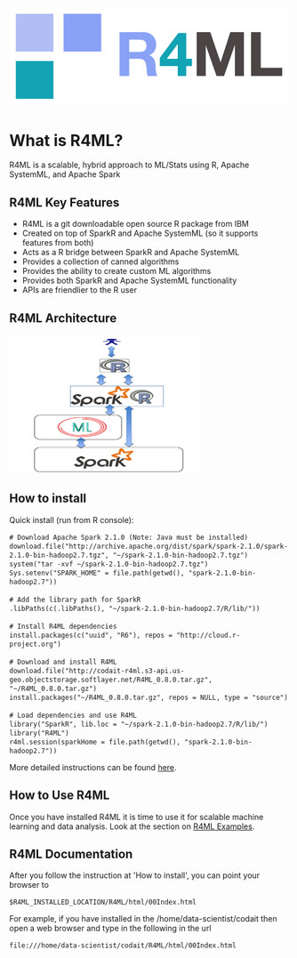 # <img src="R4ML/inst/images/r4ml-logo.png" alt="R4ML Logo"/>

# __**What is R4ML?**__

R4ML is a scalable, hybrid approach to ML/Stats using R, Apache SystemML, and Apache Spark

## __**R4ML Key Features**__

 - R4ML is a git downloadable open source R package from IBM
 - Created on top of SparkR and Apache SystemML (so it supports features from both)
 - Acts as a R bridge between SparkR and Apache SystemML
 - Provides a collection of canned algorithms
 - Provides the ability to create custom ML algorithms
 - Provides both SparkR and Apache SystemML functionality
 - APIs are friendlier to the R user

## __**R4ML Architecture**__

<img src="R4ML/inst/images/r4ml_architecture_simplified.png" alt="R4ML Simple Architecture" width="340" height="250"/>

## __**How to install**__
  
  Quick install (run from R console):
    
    # Download Apache Spark 2.1.0 (Note: Java must be installed)
    download.file("http://archive.apache.org/dist/spark/spark-2.1.0/spark-2.1.0-bin-hadoop2.7.tgz", "~/spark-2.1.0-bin-hadoop2.7.tgz")
    system("tar -xvf ~/spark-2.1.0-bin-hadoop2.7.tgz")
    Sys.setenv("SPARK_HOME" = file.path(getwd(), "spark-2.1.0-bin-hadoop2.7"))
  
    # Add the library path for SparkR
    .libPaths(c(.libPaths(), "~/spark-2.1.0-bin-hadoop2.7/R/lib/"))

    # Install R4ML dependencies
    install.packages(c("uuid", "R6"), repos = "http://cloud.r-project.org")

    # Download and install R4ML
    download.file("http://codait-r4ml.s3-api.us-geo.objectstorage.softlayer.net/R4ML_0.8.0.tar.gz", "~/R4ML_0.8.0.tar.gz")
    install.packages("~/R4ML_0.8.0.tar.gz", repos = NULL, type = "source")

    # Load dependencies and use R4ML
    library("SparkR", lib.loc = "~/spark-2.1.0-bin-hadoop2.7/R/lib/")
    library("R4ML")
    r4ml.session(sparkHome = file.path(getwd(), "spark-2.1.0-bin-hadoop2.7"))
  
  More detailed instructions can be found [here](./docs/r4ml-install.md).

## __**How to Use R4ML**__

  Once you have installed R4ML it is time to use it for scalable machine learning and 
  data analysis. Look at the section on [R4ML Examples](./docs/r4ml-examples.md).

## __**R4ML Documentation**__

 After you follow the instruction at 'How to install', you can point your browser to 
 ```
 $R4ML_INSTALLED_LOCATION/R4ML/html/00Index.html
 ```

 For example, if you have installed in the /home/data-scientist/codait then open a 
 web browser and type in the following in the url

 ```
 file:///home/data-scientist/codait/R4ML/html/00Index.html
 ```
